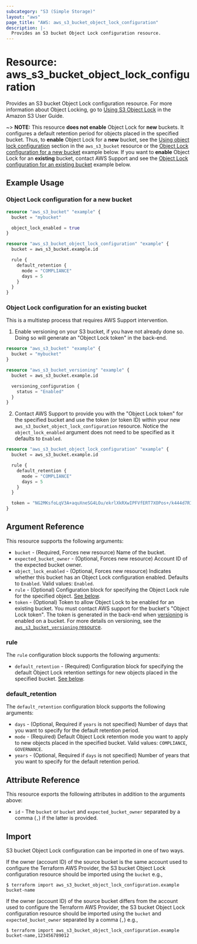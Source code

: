 ```yaml
---
subcategory: "S3 (Simple Storage)"
layout: "aws"
page_title: "AWS: aws_s3_bucket_object_lock_configuration"
description: |-
  Provides an S3 bucket Object Lock configuration resource.
---
```


# Resource: aws_s3_bucket_object_lock_configuration

Provides an S3 bucket Object Lock configuration resource. For more information about Object Locking, go to [Using S3 Object Lock](https://docs.aws.amazon.com/AmazonS3/latest/userguide/object-lock.html) in the Amazon S3 User Guide.

~> **NOTE:** This resource **does not enable** Object Lock for **new** buckets. It configures a default retention period for objects placed in the specified bucket.
Thus, to **enable** Object Lock for a **new** bucket, see the [Using object lock configuration](s3_bucket.html.markdown#using-object-lock-configuration) section in  the `aws_s3_bucket` resource or the [Object Lock configuration for a new bucket](#object-lock-configuration-for-a-new-bucket) example below.
If you want to **enable** Object Lock for an **existing** bucket, contact AWS Support and see the [Object Lock configuration for an existing bucket](#object-lock-configuration-for-an-existing-bucket) example below.

## Example Usage

### Object Lock configuration for a new bucket

```terraform
resource "aws_s3_bucket" "example" {
  bucket = "mybucket"

  object_lock_enabled = true
}

resource "aws_s3_bucket_object_lock_configuration" "example" {
  bucket = aws_s3_bucket.example.id

  rule {
    default_retention {
      mode = "COMPLIANCE"
      days = 5
    }
  }
}
```

### Object Lock configuration for an existing bucket

This is a multistep process that requires AWS Support intervention.

1. Enable versioning on your S3 bucket, if you have not already done so.
Doing so will generate an "Object Lock token" in the back-end.

<!-- markdownlint-disable MD029 -->
```terraform
resource "aws_s3_bucket" "example" {
  bucket = "mybucket"
}

resource "aws_s3_bucket_versioning" "example" {
  bucket = aws_s3_bucket.example.id

  versioning_configuration {
    status = "Enabled"
  }
}
```
<!-- markdownlint-disable MD029 -->

2. Contact AWS Support to provide you with the "Object Lock token" for the specified bucket and use the token (or token ID) within your new `aws_s3_bucket_object_lock_configuration` resource.
   Notice the `object_lock_enabled` argument does not need to be specified as it defaults to `Enabled`.

<!-- markdownlint-disable MD029 -->
```terraform
resource "aws_s3_bucket_object_lock_configuration" "example" {
  bucket = aws_s3_bucket.example.id

  rule {
    default_retention {
      mode = "COMPLIANCE"
      days = 5
    }
  }

  token = "NG2MKsfoLqV3A+aquXneSG4LOu/ekrlXkRXwIPFVfERT7XOPos+/k444d7RIH0E3W3p5QU6ml2exS2F/eYCFmMWHJ3hFZGk6al1sIJkmNhUMYmsv0jYVQyTTZNLM+DnfooA6SATt39mM1VW1yJh4E+XljMlWzaBwHKbss3/EjlGDjOmVhaSs4Z6427mMCaFD0RLwsYY7zX49gEc31YfOMJGxbXCXSeyNwAhhM/A8UH7gQf38RmjHjjAFbbbLtl8arsxTPW8F1IYohqwmKIr9DnotLLj8Tg44U2SPwujVaqmlKKP9s41rfgb4UbIm7khSafDBng0LGfxC4pMlT9Ny2w=="
}
```
<!-- markdownlint-disable MD029 -->

## Argument Reference

This resource supports the following arguments:

* `bucket` - (Required, Forces new resource) Name of the bucket.
* `expected_bucket_owner` - (Optional, Forces new resource) Account ID of the expected bucket owner.
* `object_lock_enabled` - (Optional, Forces new resource) Indicates whether this bucket has an Object Lock configuration enabled. Defaults to `Enabled`. Valid values: `Enabled`.
* `rule` - (Optional) Configuration block for specifying the Object Lock rule for the specified object. [See below](#rule).
* `token` - (Optional) Token to allow Object Lock to be enabled for an existing bucket. You must contact AWS support for the bucket's "Object Lock token".
The token is generated in the back-end when [versioning](https://docs.aws.amazon.com/AmazonS3/latest/userguide/manage-versioning-examples.html) is enabled on a bucket. For more details on versioning, see the [`aws_s3_bucket_versioning` resource](s3_bucket_versioning.html.markdown).

### rule

The `rule` configuration block supports the following arguments:

* `default_retention` - (Required) Configuration block for specifying the default Object Lock retention settings for new objects placed in the specified bucket. [See below](#default_retention).

### default_retention

The `default_retention` configuration block supports the following arguments:

* `days` - (Optional, Required if `years` is not specified) Number of days that you want to specify for the default retention period.
* `mode` - (Required) Default Object Lock retention mode you want to apply to new objects placed in the specified bucket. Valid values: `COMPLIANCE`, `GOVERNANCE`.
* `years` - (Optional, Required if `days` is not specified) Number of years that you want to specify for the default retention period.

## Attribute Reference

This resource exports the following attributes in addition to the arguments above:

* `id` - The `bucket` or `bucket` and `expected_bucket_owner` separated by a comma (`,`) if the latter is provided.

## Import

S3 bucket Object Lock configuration can be imported in one of two ways.

If the owner (account ID) of the source bucket is the same account used to configure the Terraform AWS Provider,
the S3 bucket Object Lock configuration resource should be imported using the `bucket` e.g.,

```
$ terraform import aws_s3_bucket_object_lock_configuration.example bucket-name
```

If the owner (account ID) of the source bucket differs from the account used to configure the Terraform AWS Provider,
the S3 bucket Object Lock configuration resource should be imported using the `bucket` and `expected_bucket_owner` separated by a comma (`,`) e.g.,

```
$ terraform import aws_s3_bucket_object_lock_configuration.example bucket-name,123456789012
```
